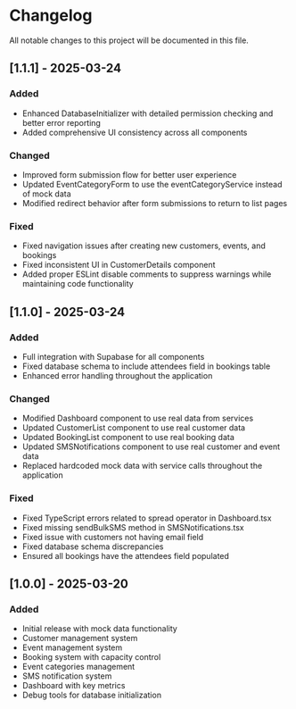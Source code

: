 # Changelog

All notable changes to this project will be documented in this file.

## [1.1.1] - 2025-03-24

### Added
- Enhanced DatabaseInitializer with detailed permission checking and better error reporting
- Added comprehensive UI consistency across all components

### Changed
- Improved form submission flow for better user experience
- Updated EventCategoryForm to use the eventCategoryService instead of mock data
- Modified redirect behavior after form submissions to return to list pages

### Fixed
- Fixed navigation issues after creating new customers, events, and bookings
- Fixed inconsistent UI in CustomerDetails component
- Added proper ESLint disable comments to suppress warnings while maintaining code functionality

## [1.1.0] - 2025-03-24

### Added
- Full integration with Supabase for all components
- Fixed database schema to include attendees field in bookings table
- Enhanced error handling throughout the application

### Changed
- Modified Dashboard component to use real data from services
- Updated CustomerList component to use real customer data
- Updated BookingList component to use real booking data
- Updated SMSNotifications component to use real customer and event data
- Replaced hardcoded mock data with service calls throughout the application

### Fixed
- Fixed TypeScript errors related to spread operator in Dashboard.tsx
- Fixed missing sendBulkSMS method in SMSNotifications.tsx
- Fixed issue with customers not having email field
- Fixed database schema discrepancies
- Ensured all bookings have the attendees field populated

## [1.0.0] - 2025-03-20

### Added
- Initial release with mock data functionality
- Customer management system
- Event management system
- Booking system with capacity control
- Event categories management
- SMS notification system
- Dashboard with key metrics
- Debug tools for database initialization 